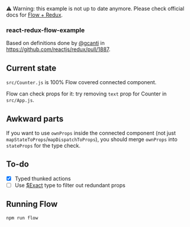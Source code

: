 ⚠️ Warning: this example is not up to date anymore. Please check official docs for [Flow + Redux](https://flow.org/en/docs/react/redux/).

### react-redux-flow-example

Based on definitions done by [@gcanti](https://github.com/gcanti) in https://github.com/reactjs/redux/pull/1887.

## Current state

`src/Counter.js` is 100% Flow covered connected component.

Flow can check props for it: try removing `text` prop for Counter in `src/App.js`.

## Awkward parts

If you want to use `ownProps` inside the connected component (not just `mapStateToProps`/`mapDispatchToProps`), you should merge `ownProps` into `stateProps` for the type check.

## To-do

- [x] Typed thunked actions
- [ ] Use [$Exact](https://github.com/facebook/flow/tree/master/newtests/exact) type to filter out redundant props

## Running Flow

`npm run flow`
